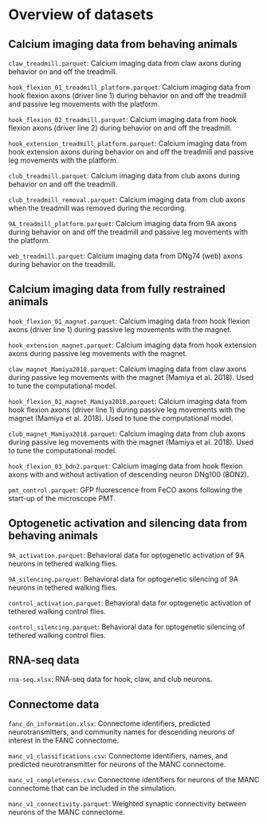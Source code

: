 # Overview of datasets
## Calcium imaging data from behaving animals
`claw_treadmill.parquet`: Calcium imaging data from claw axons during behavior on and off the treadmill.  

`hook_flexion_01_treadmill_platform.parquet`: Calcium imaging data from hook flexion axons (driver line 1) during behavior on and off the treadmill and passive leg movements with the platform.

`hook_flexion_02_treadmill.parquet`: Calcium imaging data from hook flexion axons (driver line 2) during behavior on and off the treadmill.

`hook_extension_treadmill_platform.parquet`: Calcium imaging data from hook extension axons during behavior on and off the treadmill and passive leg movements with the platform.

`club_treadmill.parquet`: Calcium imaging data from club axons during behavior on and off the treadmill.

`club_treadmill_removal.parquet`: Calcium imaging data from club axons when the treadmill was removed during the recording. 

`9A_treadmill_platform.parquet`: Calcium imaging data from 9A axons during behavior on and off the treadmill and passive leg movements with the platform.

`web_treadmill.parquet`: Calcium imaging data from DNg74 (web) axons during behavior on the treadmill.

## Calcium imaging data from fully restrained animals
`hook_flexion_01_magnet.parquet`: Calcium imaging data from hook flexion axons (driver line 1) during passive leg movements with the magnet. 

`hook_extension_magnet.parquet`: Calcium imaging data from hook extension axons during passive leg movements with the magnet.

`claw_magnet_Mamiya2018.parquet`: Calcium imaging data from claw axons during passive leg movements with the magnet (Mamiya et al. 2018). Used to tune the computational model. 

`hook_flexion_01_magnet_Mamiya2018.parquet`: Calcium imaging data from hook flexion axons (driver line 1) during passive leg movements with the magnet (Mamiya et al. 2018). Used to tune the computational model. 

`club_magnet_Mamiya2018.parquet`: Calcium imaging data from club axons during passive leg movements with the magnet (Mamiya et al. 2018). Used to tune the computational model. 

`hook_flexion_03_bdn2.parquet`: Calcium imaging data from hook flexion axons with and without activation of descending neuron DNg100 (BDN2).

`pmt_control.parquet`: GFP fluorescence from FeCO axons following the start-up of the microscope PMT. 

## Optogenetic activation and silencing data from behaving animals 
`9A_activation.parquet`: Behavioral data for optogenetic activation of 9A neurons in tethered walking flies. 

`9A_silencing.parquet`: Behavioral data for optogenetic silencing of 9A neurons in tethered walking flies. 

`control_activation.parquet`: Behavioral data for optogenetic activation of tethered walking control flies. 

`control_silencing.parquet`: Behavioral data for optogenetic silencing of tethered walking control flies. 

## RNA-seq data
`rna-seq.xlsx`: RNA-seq data for hook, claw, and club neurons. 

## Connectome data 
`fanc_dn_information.xlsx`: Connectome identifiers, predicted neurotransmitters, and community names for descending neurons of interest in the FANC connectome. 

`manc_v1_classifications.csv`: Connectome identifiers, names, and predicted neurotransmitter for neurons of the MANC connectome. 

`manc_v1_completeness.csv`: Connectome identifiers for neurons of the MANC connectome that can be included in the simulation.  

`manc_v1_connectivity.parquet`: Weighted synaptic connectivity between neurons of the MANC connectome.